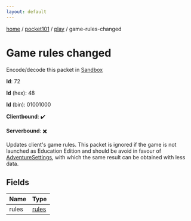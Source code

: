 ```yaml
---
layout: default
---
```


[home](/)  /  [pocket101](/protocol/pocket101)  /  [play](/protocol/pocket101/play)  /  game-rules-changed

# Game rules changed

Encode/decode this packet in [Sandbox](../../../sandbox/pocket101#play.game_rules_changed)

**Id**: 72

**Id** (hex): 48

**Id** (bin): 01001000

**Clientbound**: ✔️

**Serverbound**: ✖️

Updates client's game rules. This packet is ignored if the game is not launched as Education Edition and should be avoid in favour of [AdventureSettings](#play_adventure-settings), with which the same result can be obtained with less data.

## Fields

Name | Type
---|---
rules | [rules](/protocol/pocket101/arrays)
